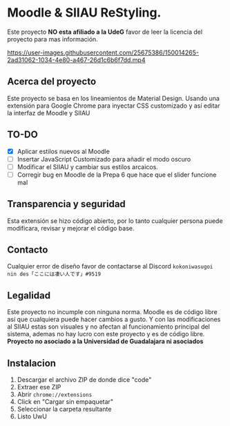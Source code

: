 # Moodle & SIIAU ReStyling.
Este proyecto **NO esta afiliado a la UdeG** favor de leer la licencia del proyecto para mas información.


https://user-images.githubusercontent.com/25675386/150014265-2ad31062-1034-4e80-a467-26d1c6b6f7dd.mp4


## Acerca del proyecto
Este proyecto se basa en los lineamientos de Material Design. Usando una extensión para Google Chrome para inyectar CSS customizado y así editar la interfaz de Moodle y SIIAU

## TO-DO

 - [x] Aplicar estilos nuevos al Moodle
 - [ ] Insertar JavaScript Customizado para añadir el modo oscuro
 - [ ] Modificar el SIIAU y cambiar sus estilos arcaicos.
 - [ ] Corregir bug en Moodle de la Prepa 6 que hace que el slider funcione mal

## Transparencia y seguridad
Esta extensión se hizo código abierto, por lo tanto cualquier persona puede modificara, revisar y mejorar el código base.

## Contacto
Cualquier error de diseño favor de contactarse al Discord `kokoniwasugoi nin des「ここには凄い人です」#9519`

## Legalidad
Este proyecto no incumple con ninguna norma. Moodle es de código libre así que cualquiera puede hacer cambios a gusto. Y con las modificaciones al SIIAU estas son visuales y no afectan al funcionamiento principal del sistema, ademas no hay lucro con este proyecto y es de código libre.
**Proyecto no asociado a la Universidad de Guadalajara ni asociados**

## Instalacion
1. Descargar el archivo ZIP de donde dice "code"
2. Extraer ese ZIP
3. Abrir `chrome://extensions`
4. Click en "Cargar sin empaquetar"
5. Seleccionar la carpeta resultante
6. Listo UwU
